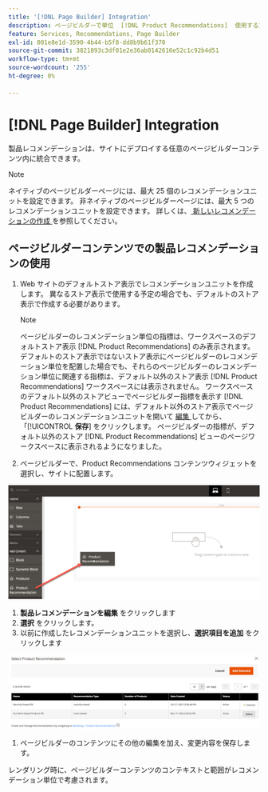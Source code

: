 ```yaml
---
title: '[!DNL Page Builder] Integration'
description: ページビルダーで単位  [!DNL Product Recommendations]  使用する方法を説明します。
feature: Services, Recommendations, Page Builder
exl-id: 001e8e1d-3590-4b44-b5f8-dd8b9b61f370
source-git-commit: 3821893c3df01e2e36ab0142616e52c1c92b4d51
workflow-type: tm+mt
source-wordcount: '255'
ht-degree: 0%

---
```


# [!DNL Page Builder] Integration

製品レコメンデーションは、サイトにデプロイする任意のページビルダーコンテンツ内に統合できます。

>[!NOTE]
>
> ネイティブのページビルダーページには、最大 25 個のレコメンデーションユニットを設定できます。 非ネイティブのページビルダーページには、最大 5 つのレコメンデーションユニットを設定できます。 詳しくは、[ 新しいレコメンデーションの作成 ](create.md) を参照してください。

## ページビルダーコンテンツでの製品レコメンデーションの使用

1. Web サイトのデフォルトストア表示でレコメンデーションユニットを作成します。 異なるストア表示で使用する予定の場合でも、デフォルトのストア表示で作成する必要があります。

   >[!NOTE]
   >
   >ページビルダーのレコメンデーション単位の指標は、ワークスペースのデフォルトストア表示 [!DNL Product Recommendations] のみ表示されます。 デフォルトのストア表示ではないストア表示にページビルダーのレコメンデーション単位を配置した場合でも、それらのページビルダーのレコメンデーション単位に関連する指標は、デフォルト以外のストア表示 [!DNL Product Recommendations] ワークスペースには表示されません。 ワークスペースのデフォルト以外のストアビューでページビルダー指標を表示す [!DNL Product Recommendations] には、デフォルト以外のストア表示でページビルダーのレコメンデーションユニットを開いて [ 編集 ](edit.md) してから、「[!UICONTROL **保存**] をクリックします。 ページビルダーの指標が、デフォルト以外のストア [!DNL Product Recommendations] ビューのページワークスペースに表示されるようになりました。

1. ページビルダーで、Product Recommendations コンテンツウィジェットを選択し、サイトに配置します。

![ レコメンデーションユニットの挿入 ](assets/pb-insert.png)

1. **製品レコメンデーションを編集** をクリックします
1. **選択** をクリックします。
1. 以前に作成したレコメンデーションユニットを選択し、**選択項目を追加** をクリックします

![ レコメンデーションユニットの挿入 ](assets/pb-select.png)

1. ページビルダーのコンテンツにその他の編集を加え、変更内容を保存します。

レンダリング時に、ページビルダーコンテンツのコンテキストと範囲がレコメンデーション単位で考慮されます。
